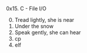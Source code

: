 0x15. C - File I/O


0. Tread lightly, she is near
1. Under the snow
2. Speak gently, she can hear
3. cp
4. elf
